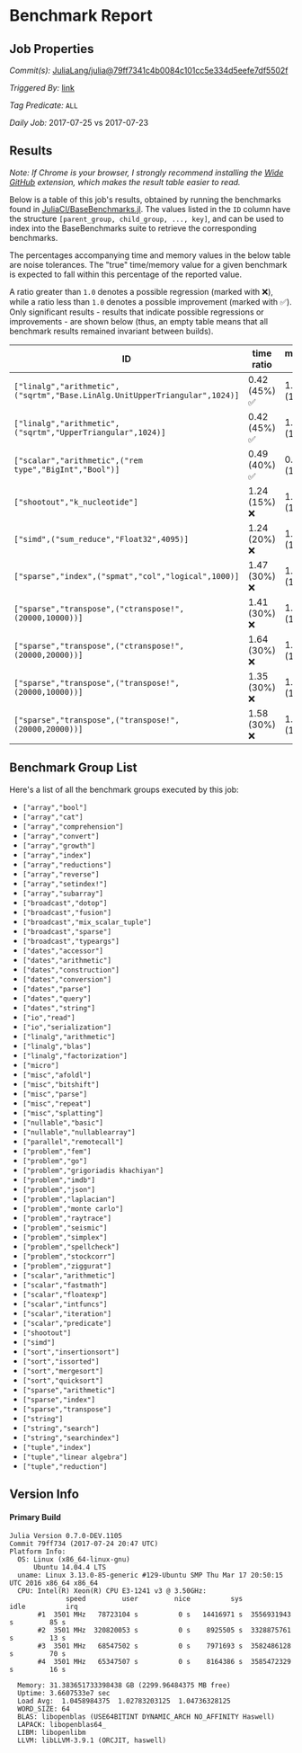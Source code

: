 # Benchmark Report

## Job Properties

*Commit(s):* [JuliaLang/julia@79ff7341c4b0084c101cc5e334d5eefe7df5502f](https://github.com/JuliaLang/julia/commit/79ff7341c4b0084c101cc5e334d5eefe7df5502f)

*Triggered By:* [link](https://github.com/JuliaLang/julia/commit/79ff7341c4b0084c101cc5e334d5eefe7df5502f#commitcomment-23279983)

*Tag Predicate:* `ALL`

*Daily Job:* 2017-07-25 vs 2017-07-23

## Results

*Note: If Chrome is your browser, I strongly recommend installing the [Wide GitHub](https://chrome.google.com/webstore/detail/wide-github/kaalofacklcidaampbokdplbklpeldpj?hl=en)
extension, which makes the result table easier to read.*

Below is a table of this job's results, obtained by running the benchmarks found in
[JuliaCI/BaseBenchmarks.jl](https://github.com/JuliaCI/BaseBenchmarks.jl). The values
listed in the `ID` column have the structure `[parent_group, child_group, ..., key]`,
and can be used to index into the BaseBenchmarks suite to retrieve the corresponding
benchmarks.

The percentages accompanying time and memory values in the below table are noise tolerances. The "true"
time/memory value for a given benchmark is expected to fall within this percentage of the reported value.

A ratio greater than `1.0` denotes a possible regression (marked with :x:), while a ratio less
than `1.0` denotes a possible improvement (marked with :white_check_mark:). Only significant results - results
that indicate possible regressions or improvements - are shown below (thus, an empty table means that all
benchmark results remained invariant between builds).

| ID | time ratio | memory ratio |
|----|------------|--------------|
| `["linalg","arithmetic",("sqrtm","Base.LinAlg.UnitUpperTriangular",1024)]` | 0.42 (45%) :white_check_mark: | 1.00 (1%)  |
| `["linalg","arithmetic",("sqrtm","UpperTriangular",1024)]` | 0.42 (45%) :white_check_mark: | 1.00 (1%)  |
| `["scalar","arithmetic",("rem type","BigInt","Bool")]` | 0.49 (40%) :white_check_mark: | 0.00 (1%) :white_check_mark: |
| `["shootout","k_nucleotide"]` | 1.24 (15%) :x: | 1.00 (1%)  |
| `["simd",("sum_reduce","Float32",4095)]` | 1.24 (20%) :x: | 1.00 (1%)  |
| `["sparse","index",("spmat","col","logical",1000)]` | 1.47 (30%) :x: | 1.00 (1%)  |
| `["sparse","transpose",("ctranspose!",(20000,10000))]` | 1.41 (30%) :x: | 1.00 (1%)  |
| `["sparse","transpose",("ctranspose!",(20000,20000))]` | 1.64 (30%) :x: | 1.00 (1%)  |
| `["sparse","transpose",("transpose!",(20000,10000))]` | 1.35 (30%) :x: | 1.00 (1%)  |
| `["sparse","transpose",("transpose!",(20000,20000))]` | 1.58 (30%) :x: | 1.00 (1%)  |

## Benchmark Group List

Here's a list of all the benchmark groups executed by this job:

- `["array","bool"]`
- `["array","cat"]`
- `["array","comprehension"]`
- `["array","convert"]`
- `["array","growth"]`
- `["array","index"]`
- `["array","reductions"]`
- `["array","reverse"]`
- `["array","setindex!"]`
- `["array","subarray"]`
- `["broadcast","dotop"]`
- `["broadcast","fusion"]`
- `["broadcast","mix_scalar_tuple"]`
- `["broadcast","sparse"]`
- `["broadcast","typeargs"]`
- `["dates","accessor"]`
- `["dates","arithmetic"]`
- `["dates","construction"]`
- `["dates","conversion"]`
- `["dates","parse"]`
- `["dates","query"]`
- `["dates","string"]`
- `["io","read"]`
- `["io","serialization"]`
- `["linalg","arithmetic"]`
- `["linalg","blas"]`
- `["linalg","factorization"]`
- `["micro"]`
- `["misc","afoldl"]`
- `["misc","bitshift"]`
- `["misc","parse"]`
- `["misc","repeat"]`
- `["misc","splatting"]`
- `["nullable","basic"]`
- `["nullable","nullablearray"]`
- `["parallel","remotecall"]`
- `["problem","fem"]`
- `["problem","go"]`
- `["problem","grigoriadis khachiyan"]`
- `["problem","imdb"]`
- `["problem","json"]`
- `["problem","laplacian"]`
- `["problem","monte carlo"]`
- `["problem","raytrace"]`
- `["problem","seismic"]`
- `["problem","simplex"]`
- `["problem","spellcheck"]`
- `["problem","stockcorr"]`
- `["problem","ziggurat"]`
- `["scalar","arithmetic"]`
- `["scalar","fastmath"]`
- `["scalar","floatexp"]`
- `["scalar","intfuncs"]`
- `["scalar","iteration"]`
- `["scalar","predicate"]`
- `["shootout"]`
- `["simd"]`
- `["sort","insertionsort"]`
- `["sort","issorted"]`
- `["sort","mergesort"]`
- `["sort","quicksort"]`
- `["sparse","arithmetic"]`
- `["sparse","index"]`
- `["sparse","transpose"]`
- `["string"]`
- `["string","search"]`
- `["string","searchindex"]`
- `["tuple","index"]`
- `["tuple","linear algebra"]`
- `["tuple","reduction"]`

## Version Info

#### Primary Build

```
Julia Version 0.7.0-DEV.1105
Commit 79ff734 (2017-07-24 20:47 UTC)
Platform Info:
  OS: Linux (x86_64-linux-gnu)
      Ubuntu 14.04.4 LTS
  uname: Linux 3.13.0-85-generic #129-Ubuntu SMP Thu Mar 17 20:50:15 UTC 2016 x86_64 x86_64
  CPU: Intel(R) Xeon(R) CPU E3-1241 v3 @ 3.50GHz: 
              speed         user         nice          sys         idle          irq
       #1  3501 MHz   78723104 s          0 s   14416971 s  3556931943 s         85 s
       #2  3501 MHz  320820053 s          0 s    8925505 s  3328875761 s         13 s
       #3  3501 MHz   68547502 s          0 s    7971693 s  3582486128 s         70 s
       #4  3501 MHz   65347507 s          0 s    8164386 s  3585472329 s         16 s
       
  Memory: 31.383651733398438 GB (2299.96484375 MB free)
  Uptime: 3.6607533e7 sec
  Load Avg:  1.0458984375  1.02783203125  1.04736328125
  WORD_SIZE: 64
  BLAS: libopenblas (USE64BITINT DYNAMIC_ARCH NO_AFFINITY Haswell)
  LAPACK: libopenblas64_
  LIBM: libopenlibm
  LLVM: libLLVM-3.9.1 (ORCJIT, haswell)

```
